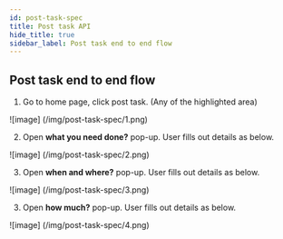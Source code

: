 ```yaml
---
id: post-task-spec
title: Post task API
hide_title: true
sidebar_label: Post task end to end flow
---
```


<!--
combining:
- assets
- markdown features
-->

## Post task end to end flow
1. Go to home page, click post task. (Any of the highlighted area)

![image]
(/img/post-task-spec/1.png)

2. Open **what you need done?** pop-up. User fills out details as below.

![image]
(/img/post-task-spec/2.png)

3. Open **when and where?** pop-up. User fills out details as below.

![image]
(/img/post-task-spec/3.png)

3. Open **how much?** pop-up. User fills out details as below.

![image]
(/img/post-task-spec/4.png)